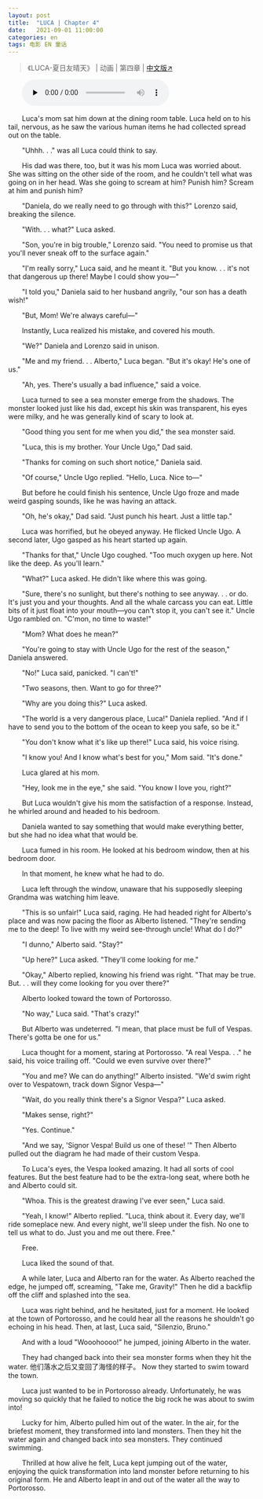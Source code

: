 ```yaml
---
layout: post
title:  "LUCA | Chapter 4"
date:   2021-09-01 11:00:00
categories: en
tags: 电影 EN 童话
---
```


>《LUCA-夏日友晴天》 | 动画 | 第四章 | [中文版↗](https://buyivi.xyz/wenji/luca-chapter4/)

​&emsp;&emsp;<audio id="audio" controls="" preload="none">
      <source id="m4a" src="https://buyivi.xyz/wenji/files/audio/Luca/Chapter4.m4a">
</audio>

&emsp;&emsp;Luca's mom sat him down at the dining room table. Luca held on to his tail, nervous, as he saw the various human items he had collected spread out on the table.

&emsp;&emsp;"Uhhh. . ." was all Luca could think to say.

&emsp;&emsp;His dad was there, too, but it was his mom Luca was worried about. She was sitting on the other side of the room, and he couldn't tell what was going on in her head. Was she going to scream at him? Punish him? Scream at him and punish him?

&emsp;&emsp;"Daniela, do we really need to go through with this?" Lorenzo said, breaking the silence.

&emsp;&emsp;"With. . . what?" Luca asked.

&emsp;&emsp;"Son, you're in big trouble," Lorenzo said. "You need to promise us that you'll never sneak off to the surface again."

&emsp;&emsp;"I'm really sorry," Luca said, and he meant it. "But you know. . . it's not that dangerous up there! Maybe I could show you—"

&emsp;&emsp;"I told you," Daniela said to her husband angrily, "our son has a death wish!"

&emsp;&emsp;"But, Mom! We're always careful—"

&emsp;&emsp;Instantly, Luca realized his mistake, and covered his mouth.

&emsp;&emsp;"We?" Daniela and Lorenzo said in unison.

&emsp;&emsp;"Me and my friend. . . Alberto," Luca began. "But it's okay! He's one of us."

&emsp;&emsp;"Ah, yes. There's usually a bad influence," said a voice.

&emsp;&emsp;Luca turned to see a sea monster emerge from the shadows. The monster looked just like his dad, except his skin was transparent, his eyes were milky, and he was generally kind of scary to look at.

&emsp;&emsp;"Good thing you sent for me when you did," the sea monster said.

&emsp;&emsp;"Luca, this is my brother. Your Uncle Ugo," Dad said.

&emsp;&emsp;"Thanks for coming on such short notice," Daniela said.

&emsp;&emsp;"Of course," Uncle Ugo replied. "Hello, Luca. Nice to—"

&emsp;&emsp;But before he could finish his sentence, Uncle Ugo froze and made weird gasping sounds, like he was having an attack.

&emsp;&emsp;"Oh, he's okay," Dad said. "Just punch his heart. Just a little tap."

&emsp;&emsp;Luca was horrified, but he obeyed anyway. He flicked Uncle Ugo. A second later, Ugo gasped as his heart started up again.

&emsp;&emsp;"Thanks for that," Uncle Ugo coughed. "Too much oxygen up here. Not like the deep. As you'll learn."

&emsp;&emsp;"What?" Luca asked. He didn't like where this was going.

&emsp;&emsp;"Sure, there's no sunlight, but there's nothing to see anyway. . . or do. It's just you and your thoughts. And all the whale carcass you can eat. Little bits of it just float into your mouth—you can't stop it, you can't see it." Uncle Ugo rambled on. "C'mon, no time to waste!"

&emsp;&emsp;"Mom? What does he mean?"

&emsp;&emsp;"You're going to stay with Uncle Ugo for the rest of the season," Daniela answered.

&emsp;&emsp;"No!" Luca said, panicked. "I can't!"

&emsp;&emsp;"Two seasons, then. Want to go for three?"

&emsp;&emsp;"Why are you doing this?" Luca asked.

&emsp;&emsp;"The world is a very dangerous place, Luca!" Daniela replied. "And if I have to send you to the bottom of the ocean to keep you safe, so be it."

&emsp;&emsp;"You don't know what it's like up there!" Luca said, his voice rising.

&emsp;&emsp;"I know you! And I know what's best for you," Mom said. "It's done."

&emsp;&emsp;Luca glared at his mom.

&emsp;&emsp;"Hey, look me in the eye," she said. "You know I love you, right?"

&emsp;&emsp;But Luca wouldn't give his mom the satisfaction of a response. Instead, he whirled around and headed to his bedroom.

&emsp;&emsp;Daniela wanted to say something that would make everything better, but she had no idea what that would be.

&emsp;&emsp;Luca fumed in his room. He looked at his bedroom window, then at his bedroom door.

&emsp;&emsp;In that moment, he knew what he had to do.

&emsp;&emsp;Luca left through the window, unaware that his supposedly sleeping Grandma was watching him leave.

&emsp;&emsp;"This is so unfair!" Luca said, raging. He had headed right for Alberto's place and was now pacing the floor as Alberto listened. "They're sending me to the deep! To live with my weird see-through uncle! What do I do?"

&emsp;&emsp;"I dunno," Alberto said. "Stay?"

&emsp;&emsp;"Up here?" Luca asked. "They'll come looking for me."

&emsp;&emsp;"Okay," Alberto replied, knowing his friend was right. "That may be true. But. . . will they come looking for you over there?"

&emsp;&emsp;Alberto looked toward the town of Portorosso.

&emsp;&emsp;"No way," Luca said. "That's crazy!"

&emsp;&emsp;But Alberto was undeterred. "I mean, that place must be full of Vespas. There's gotta be one for us."

&emsp;&emsp;Luca thought for a moment, staring at Portorosso. "A real Vespa. . ." he said, his voice trailing off. "Could we even survive over there?"

&emsp;&emsp;"You and me? We can do anything!" Alberto insisted. "We'd swim right over to Vespatown, track down Signor Vespa—"

&emsp;&emsp;"Wait, do you really think there's a Signor Vespa?" Luca asked.

&emsp;&emsp;"Makes sense, right?"

&emsp;&emsp;"Yes. Continue."

&emsp;&emsp;"And we say, 'Signor Vespa! Build us one of these! '" Then Alberto pulled out the diagram he had made of their custom Vespa.

&emsp;&emsp;To Luca's eyes, the Vespa looked amazing. It had all sorts of cool features. But the best feature had to be the extra-long seat, where both he and Alberto could sit.

&emsp;&emsp;"Whoa. This is the greatest drawing I've ever seen," Luca said.

&emsp;&emsp;"Yeah, I know!" Alberto replied. "Luca, think about it. Every day, we'll ride someplace new. And every night, we'll sleep under the fish. No one to tell us what to do. Just you and me out there. Free."

&emsp;&emsp;Free.

&emsp;&emsp;Luca liked the sound of that.

&emsp;&emsp;A while later, Luca and Alberto ran for the water. As Alberto reached the edge, he jumped off, screaming, "Take me, Gravity!" Then he did a backflip off the cliff and splashed into the sea.

&emsp;&emsp;Luca was right behind, and he hesitated, just for a moment. He looked at the town of Portorosso, and he could hear all the reasons he shouldn't go echoing in his head. Then, at last, Luca said, "Silenzio, Bruno."

&emsp;&emsp;And with a loud "Wooohoooo!" he jumped, joining Alberto in the water.

&emsp;&emsp;They had changed back into their sea monster forms when they hit the water. 他们落水之后又变回了海怪的样子。 Now they started to swim toward the town.

&emsp;&emsp;Luca just wanted to be in Portorosso already. Unfortunately, he was moving so quickly that he failed to notice the big rock he was about to swim into!

&emsp;&emsp;Lucky for him, Alberto pulled him out of the water. In the air, for the briefest moment, they transformed into land monsters. Then they hit the water again and changed back into sea monsters. They continued swimming.

&emsp;&emsp;Thrilled at how alive he felt, Luca kept jumping out of the water, enjoying the quick transformation into land monster before returning to his original form. He and Alberto leapt in and out of the water all the way to Portorosso.